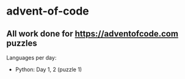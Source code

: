 # advent-of-code
## All work done for https://adventofcode.com puzzles

Languages per day:
- Python: Day 1, 2 (puzzle 1)